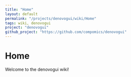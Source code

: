 ```yaml
---
title: "Home"
layout: default
permalink: "/projects/denovogui/wiki/Home"
tags: wiki, denovogui
project: "denovogui"
github_project: "https://github.com/compomics/denovogui"
---
```


# Home
Welcome to the denovogui wiki!
